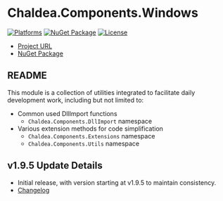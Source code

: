 # Chaldea.Components.Windows

[![Platforms](https://img.shields.io/badge/platform-net6.0--windows_|_net8.0--windows-blue.svg?logo=githubpages)](https://github.com/YukariMikaduki/Chaldea.Components.Windows)
[![NuGet Package](https://img.shields.io/nuget/v/Chaldea.Components.Windows.svg?logo=nuget)](https://www.nuget.org/packages/Chaldea.Components.Windows)
[![License](https://img.shields.io/github/license/YukariMikaduki/Chaldea.Components.Windows.svg?logo=github)](https://github.com/YukariMikaduki/Chaldea.Components.Windows/blob/main/LICENSE)

- [Project URL](https://github.com/YukariMikaduki/Chaldea.Components.Windows)
- [NuGet Package](https://www.nuget.org/packages/Chaldea.Components.Windows)

## README  

This module is a collection of utilities integrated to facilitate daily development work, including but not limited to:
- Common used DllImport functions
	- `Chaldea.Components.DllImport` namespace
- Various extension methods for code simplification
	- `Chaldea.Components.Extensions` namespace
	- `Chaldea.Components.Utils` namespace

## v1.9.5 Update Details

- Initial release, with version starting at v1.9.5 to maintain consistency.
- [Changelog](https://github.com/YukariMikaduki/Chaldea.Components.Windows/blob/main/CHANGELOG.en.md)